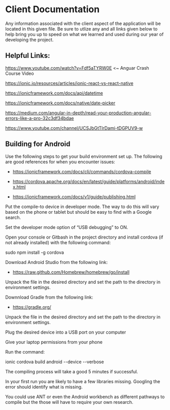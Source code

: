 # Client Documentation
Any information associated with the client aspect of the application will be located in this given file. Be sure to utlize any and all links given below to help bring you up to speed on what we learned and used during our year of developing the project.

## Helpful Links:
https://www.youtube.com/watch?v=Fdf5aTYRW0E <~ Anguar Crash Course Video

https://ionic.io/resources/articles/ionic-react-vs-react-native 

https://ionicframework.com/docs/api/datetime 

https://ionicframework.com/docs/native/date-picker 

https://medium.com/angular-in-depth/read-your-production-angular-errors-like-a-pro-32c3df34bdae 

https://www.youtube.com/channel/UCSJbGtTlrDami-tDGPUV9-w 

## Building for Android

Use the following steps to get your build environment set up. The following are good references for when you encounter issues: 

- https://ionicframework.com/docs/cli/commands/cordova-compile 

- https://cordova.apache.org/docs/en/latest/guide/platforms/android/index.html 

- https://ionicframework.com/docs/v1/guide/publishing.html 

 

Put the compile-to device in developer mode. The way to do this will vary based on the phone or tablet but should be easy to find with a Google search. 

Set the developer mode option of “USB debugging” to ON. 

Open your console or Gitbash in the project directory and install cordova (if not already installed) with the following command: 

sudo npm install -g cordova 

Download Android Studio from the following link:  

- https://raw.github.com/Homebrew/homebrew/go/install 

Unpack the file in the desired directory and set the path to the directory in environment settings.  

Downnload Gradle from the following link: 

- https://gradle.org/ 

Unpack the file in the desired directory and set the path to the directory in environment settings.  

Plug the desired device into a USB port on your computer 

Give your laptop permissions from your phone 

Run the command: 

ionic cordova build android --device --verbose 

The compiling process will take a good 5 minutes if successful. 

In your first run you are likely to have a few libraries missing. Googling the error should identify what is missing. 

You could use ANT or even the Android workbench as different pathways to compile but the those will have to require your own research. 
